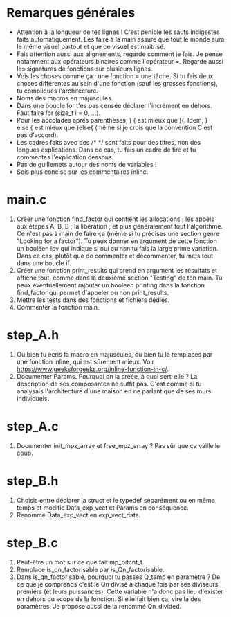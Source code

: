 # Remarques générales
- Attention à la longueur de tes lignes ! C'est pénible les sauts indigestes
  faits automatiquement. Les faire à la main assure que tout le monde aura le
  même visuel partout et que ce visuel est maitrisé.
- Fais attention aussi aux alignements, regarde comment je fais. Je pense
  notamment aux opérateurs binaires comme l'opérateur =. Regarde aussi les
  signatures de fonctions sur plusieurs lignes.
- Vois les choses comme ça : une fonction = une tâche. Si tu fais deux choses
  différentes au sein d'une fonction (sauf les grosses fonctions), tu
  compliques l'architecture.
- Noms des macros en majuscules.
- Dans une boucle for t'es pas censée déclarer l'incrément en dehors. Faut
  faire for (size_t i = 0, …).
- Pour les accolades après parenthèses, ) { est mieux que ){. Idem, } else {
  est mieux que }else{ (même si je crois que la convention C est pas d'accord).
- Les cadres faits avec des /* */ sont faits pour des titres, non des longues
  explications. Dans ce cas, tu fais un cadre de tire et tu commentes
  l'explication dessous.
- Pas de guillemets autour des noms de variables !
- Sois plus concise sur les commentaires inline.

# main.c
1. Créer une fonction find_factor qui contient les allocations ; les appels aux
   étapes A, B, B ; la libération ; et plus généralement tout l'algorithme. Ce
   n'est pas à main de faire ça (même si tu précises une section genre "Looking
   for a factor"). Tu peux donner en argument de cette fonction un booléen lpv
   qui indique si oui ou non tu fais la large prime variation. Dans ce cas,
   plutôt que de commenter et décommenter, tu mets tout dans une boucle if.
2. Créer une fonction print_results qui prend en argument les résultats et
   affiche tout, comme dans la deuxième section "Testing" de ton main. Tu peux
   éventuellement rajouter un booléen printing dans la fonction find_factor qui
   permet d'appeler ou non print_results.
3. Mettre les tests dans des fonctions et fichiers dédiés.
4. Commenter la fonction main.

# step_A.h
1. Ou bien tu écris ta macro en majuscules, ou bien tu la remplaces par une
   fonction inline, qui est sûrement mieux. Voir
   https://www.geeksforgeeks.org/inline-function-in-c/.
1. Documenter Params. Pourquoi on la créée, à quoi sert-elle ? La description
   de ses composantes ne suffit pas. C'est comme si tu analysais l'architecture
   d'une maison en ne parlant que de ses murs individuels.

# step_A.c
1. Documenter init_mpz_array et free_mpz_array ? Pas sûr que ça vaille le coup.

# step_B.h
1. Choisis entre déclarer la struct et le typedef séparément ou en même temps
   et modifie Data_exp_vect et Params en conséquence.
2. Renomme Data_exp_vect en exp_vect_data.

# step_B.c
1. Peut-être un mot sur ce que fait mp_bitcnt_t.
2. Remplace is_qn_factorisable par is_Qn_factorisable.
3. Dans is_qn_factorisable, pourquoi tu passes Q_temp en paramètre ? De ce que
   je comprends c'est le Qn divisé à chaque fois par ses diviseurs premiers (et
   leurs puissances). Cette variable n'a donc pas lieu d'exister en dehors du
   scope de la fonction. Si elle fait bien ça, vire la des paramètres. Je
   propose aussi de la renommé Qn_divided.
